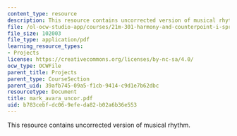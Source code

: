 ```yaml
---
content_type: resource
description: This resource contains uncorrected version of musical rhythm.
file: /ol-ocw-studio-app/courses/21m-301-harmony-and-counterpoint-i-spring-2005/b783cebfdc069efeda82b02a6b36e553_mark_avara_uncor.pdf
file_size: 102003
file_type: application/pdf
learning_resource_types:
- Projects
license: https://creativecommons.org/licenses/by-nc-sa/4.0/
ocw_type: OCWFile
parent_title: Projects
parent_type: CourseSection
parent_uid: 39afb745-09a5-f1cb-9414-c9d1e7b62dbc
resourcetype: Document
title: mark_avara_uncor.pdf
uid: b783cebf-dc06-9efe-da82-b02a6b36e553
---
```

This resource contains uncorrected version of musical rhythm.